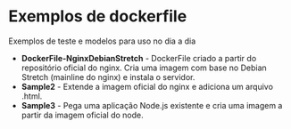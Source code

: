# Exemplos de dockerfile

Exemplos de teste e modelos para uso no dia a dia

* **DockerFile-NginxDebianStretch** - DockerFile criado a partir do repositório oficial do nginx. Cria uma imagem com base no Debian Stretch (mainline do nginx) e instala o servidor.
* **Sample2** - Extende a imagem oficial do nginx e adiciona um arquivo .html.
* **Sample3** - Pega uma aplicação Node.js existente e cria uma imagem a partir da imagem oficial do node.
